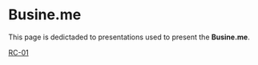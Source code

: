 # Busine.me

This page is dedictaded to presentations used to present the **Busine.me**.

[RC-01](release1/slides)